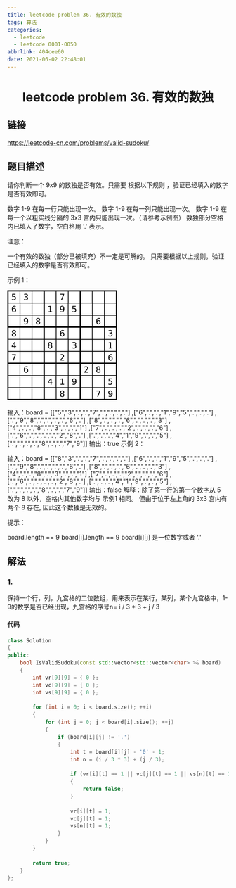 ```yaml
---
title: leetcode problem 36. 有效的数独
tags: 算法
categories:
  - leetcode
  - leetcode 0001-0050
abbrlink: 404cee60
date: 2021-06-02 22:48:01
---
```


# <center>leetcode problem 36. 有效的数独 </center>

## 链接

https://leetcode-cn.com/problems/valid-sudoku/



## 题目描述

请你判断一个 9x9 的数独是否有效。只需要 根据以下规则 ，验证已经填入的数字是否有效即可。

数字 1-9 在每一行只能出现一次。
数字 1-9 在每一列只能出现一次。
数字 1-9 在每一个以粗实线分隔的 3x3 宫内只能出现一次。（请参考示例图）
数独部分空格内已填入了数字，空白格用 \'.\' 表示。

注意：

一个有效的数独（部分已被填充）不一定是可解的。
只需要根据以上规则，验证已经填入的数字是否有效即可。

示例 1：

![p36_1](leetcode-problem-36/p36_1.png)

输入：board = 
\[\[\"5\",\"3\",\".\",\".\",\"7\",\".\",\".\",\".\",\".\"\]
,\[\"6\",\".\",\".\",\"1\",\"9\",\"5\",\".\",\".\",\".\"\]
,\[\".\",\"9\",\"8\",\".\",\".\",\".\",\".\",\"6\",\".\"\]
,\[\"8\",\".\",\".\",\".\",\"6\",\".\",\".\",\".\",\"3\"\]
,\[\"4\",\".\",\".\",\"8\",\".\",\"3\",\".\",\".\",\"1\"\]
,\[\"7\",\".\",\".\",\".\",\"2\",\".\",\".\",\".\",\"6\"\]
,\[\".\",\"6\",\".\",\".\",\".\",\".\",\"2\",\"8\",\".\"\]
,\[\".\",\".\",\".\",\"4\",\"1\",\"9\",\".\",\".\",\"5\"\]
,\[\".\",\".\",\".\",\".\",\"8\",\".\",\".\",\"7\",\"9\"\]\]
输出：true
示例 2：

输入：board = 
\[\[\"8\",\"3\",\".\",\".\",\"7\",\".\",\".\",\".\",\".\"\]
,\[\"6\",\".\",\".\",\"1\",\"9\",\"5\",\".\",\".\",\".\"\]
,\[\".\",\"9\",\"8\",\".\",\".\",\".\",\".\",\"6\",\".\"\]
,\[\"8\",\".\",\".\",\".\",\"6\",\".\",\".\",\".\",\"3\"\]
,\[\"4\",\".\",\".\",\"8\",\".\",\"3\",\".\",\".\",\"1\"\]
,\[\"7\",\".\",\".\",\".\",\"2\",\".\",\".\",\".\",\"6\"\]
,\[\".\",\"6\",\".\",\".\",\".\",\".\",\"2\",\"8\",\".\"\]
,\[\".\",\".\",\".\",\"4\",\"1\",\"9\",\".\",\".\",\"5\"\]
,\[\".\",\".\",\".\",\".\",\"8\",\".\",\".\",\"7\",\"9\"\]\]
输出：false
解释：除了第一行的第一个数字从 5 改为 8 以外，空格内其他数字均与 示例1 相同。 但由于位于左上角的 3x3 宫内有两个 8 存在, 因此这个数独是无效的。


提示：

board.length == 9
board\[i\].length == 9
board\[i\]\[j\] 是一位数字或者 \'.\'



## 解法

### 1.

保持一个行，列，九宫格的二位数组，用来表示在某行，某列，某个九宫格中，1-9的数字是否已经出现，九宫格的序号n= i / 3 * 3 + j / 3

#### 代码

```c++
class Solution 
{
public:
    bool IsValidSudoku(const std::vector<std::vector<char> >& board)
    {
        int vr[9][9] = { 0 };
        int vc[9][9] = { 0 };
        int vs[9][9] = { 0 };

        for (int i = 0; i < board.size(); ++i)
        {
            for (int j = 0; j < board[i].size(); ++j)
            {
                if (board[i][j] != '.')
                {
                    int t = board[i][j] - '0' - 1;
                    int n = (i / 3 * 3) + (j / 3);

                    if (vr[i][t] == 1 || vc[j][t] == 1 || vs[n][t] == 1)
                    {
                        return false;
                    }

                    vr[i][t] = 1;
                    vc[j][t] = 1;
                    vs[n][t] = 1;
                }
            }
        }

        return true;
    }
};
```

